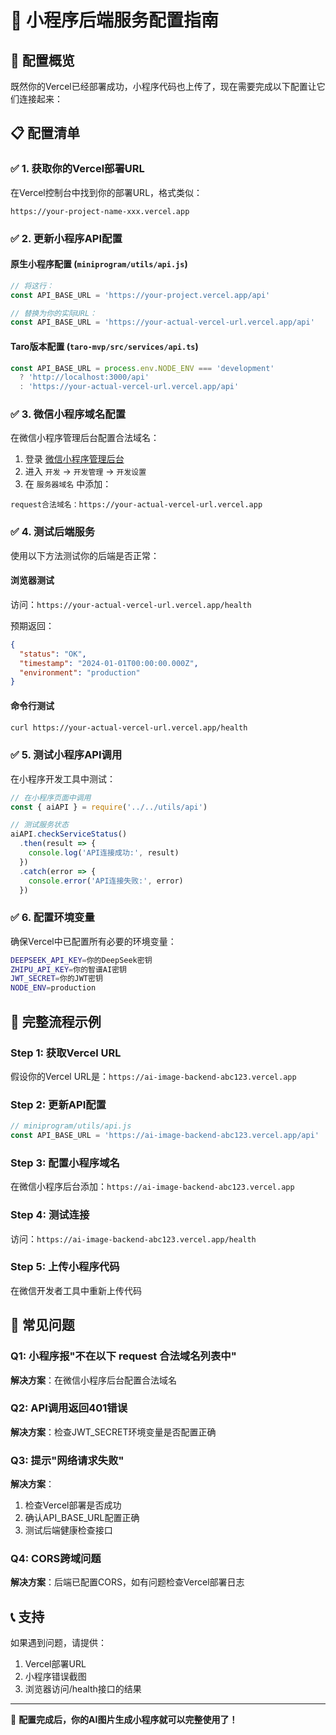 # 📱 小程序后端服务配置指南

## 🎯 配置概览

既然你的Vercel已经部署成功，小程序代码也上传了，现在需要完成以下配置让它们连接起来：

## 📋 配置清单

### ✅ 1. 获取你的Vercel部署URL

在Vercel控制台中找到你的部署URL，格式类似：
```
https://your-project-name-xxx.vercel.app
```

### ✅ 2. 更新小程序API配置

#### 原生小程序配置 (`miniprogram/utils/api.js`)
```javascript
// 将这行：
const API_BASE_URL = 'https://your-project.vercel.app/api'

// 替换为你的实际URL：
const API_BASE_URL = 'https://your-actual-vercel-url.vercel.app/api'
```

#### Taro版本配置 (`taro-mvp/src/services/api.ts`)
```javascript
const API_BASE_URL = process.env.NODE_ENV === 'development' 
  ? 'http://localhost:3000/api'
  : 'https://your-actual-vercel-url.vercel.app/api'
```

### ✅ 3. 微信小程序域名配置

在微信小程序管理后台配置合法域名：

1. 登录 [微信小程序管理后台](https://mp.weixin.qq.com)
2. 进入 `开发` -> `开发管理` -> `开发设置`
3. 在 `服务器域名` 中添加：

```
request合法域名：https://your-actual-vercel-url.vercel.app
```

### ✅ 4. 测试后端服务

使用以下方法测试你的后端是否正常：

#### 浏览器测试
访问：`https://your-actual-vercel-url.vercel.app/health`

预期返回：
```json
{
  "status": "OK",
  "timestamp": "2024-01-01T00:00:00.000Z",
  "environment": "production"
}
```

#### 命令行测试
```bash
curl https://your-actual-vercel-url.vercel.app/health
```

### ✅ 5. 测试小程序API调用

在小程序开发工具中测试：

```javascript
// 在小程序页面中调用
const { aiAPI } = require('../../utils/api')

// 测试服务状态
aiAPI.checkServiceStatus()
  .then(result => {
    console.log('API连接成功:', result)
  })
  .catch(error => {
    console.error('API连接失败:', error)
  })
```

### ✅ 6. 配置环境变量

确保Vercel中已配置所有必要的环境变量：

```bash
DEEPSEEK_API_KEY=你的DeepSeek密钥
ZHIPU_API_KEY=你的智谱AI密钥
JWT_SECRET=你的JWT密钥
NODE_ENV=production
```

## 🚀 完整流程示例

### Step 1: 获取Vercel URL
假设你的Vercel URL是：`https://ai-image-backend-abc123.vercel.app`

### Step 2: 更新API配置
```javascript
// miniprogram/utils/api.js
const API_BASE_URL = 'https://ai-image-backend-abc123.vercel.app/api'
```

### Step 3: 配置小程序域名
在微信小程序后台添加：`https://ai-image-backend-abc123.vercel.app`

### Step 4: 测试连接
访问：`https://ai-image-backend-abc123.vercel.app/health`

### Step 5: 上传小程序代码
在微信开发者工具中重新上传代码

## 🐛 常见问题

### Q1: 小程序报"不在以下 request 合法域名列表中"
**解决方案**：在微信小程序后台配置合法域名

### Q2: API调用返回401错误
**解决方案**：检查JWT_SECRET环境变量是否配置正确

### Q3: 提示"网络请求失败"
**解决方案**：
1. 检查Vercel部署是否成功
2. 确认API_BASE_URL配置正确
3. 测试后端健康检查接口

### Q4: CORS跨域问题
**解决方案**：后端已配置CORS，如有问题检查Vercel部署日志

## 📞 支持

如果遇到问题，请提供：
1. Vercel部署URL
2. 小程序错误截图
3. 浏览器访问/health接口的结果

---

🎉 **配置完成后，你的AI图片生成小程序就可以完整使用了！** 